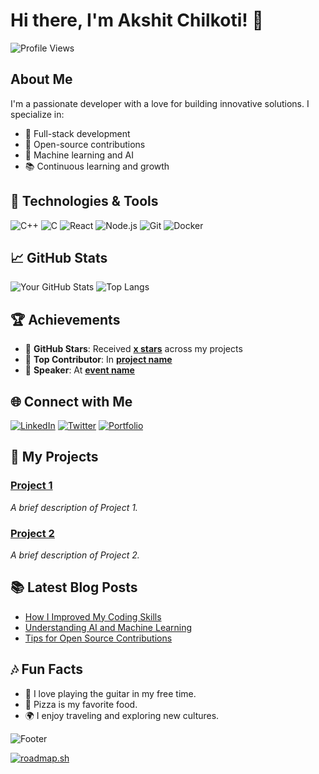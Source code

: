 # Hi there, I'm Akshit Chilkoti! 👋

![Profile Views](https://komarev.com/ghpvc/?username=Akshit-Chilkoti&color=#00FFFF)

## About Me
I'm a passionate developer with a love for building innovative solutions. I specialize in:
- 🔭 Full-stack development
- 🌱 Open-source contributions
- 🧠 Machine learning and AI
- 📚 Continuous learning and growth

## 🔧 Technologies & Tools
![C++](https://img.shields.io/badge/-C++-333?style=flat&logo=Cpp)
![C](https://img.shields.io/badge/-JavaScript-333?style=flat&logo=javascript)
![React](https://img.shields.io/badge/-React-333?style=flat&logo=react)
![Node.js](https://img.shields.io/badge/-Node.js-333?style=flat&logo=node.js)
![Git](https://img.shields.io/badge/-Git-333?style=flat&logo=git)
![Docker](https://img.shields.io/badge/-Docker-333?style=flat&logo=docker)

## 📈 GitHub Stats
![Your GitHub Stats](https://github-readme-stats.vercel.app/api?username=yourusername&show_icons=true&hide_border=true&count_private=true&theme=radical)
![Top Langs](https://github-readme-stats.vercel.app/api/top-langs/?username=yourusername&layout=compact&hide_border=true&theme=radical)

## 🏆 Achievements
- 🌟 **GitHub Stars**: Received **[x stars](https://github.com/yourusername?tab=repositories)** across my projects
- 🏅 **Top Contributor**: In **[project name](https://github.com/projectname)**
- 📢 **Speaker**: At **[event name](https://linktoevent.com)**

## 🌐 Connect with Me
[![LinkedIn](https://img.shields.io/badge/-LinkedIn-333?style=flat&logo=Linkedin&logoColor=white)](https://www.linkedin.com/in/yourprofile)
[![Twitter](https://img.shields.io/badge/-Twitter-333?style=flat&logo=Twitter&logoColor=white)](https://twitter.com/yourhandle)
[![Portfolio](https://img.shields.io/badge/-Portfolio-333?style=flat&logo=google-chrome&logoColor=white)](https://yourportfolio.com)

## 🎨 My Projects
### [Project 1](https://github.com/yourusername/project1)
_A brief description of Project 1._

### [Project 2](https://github.com/yourusername/project2)
_A brief description of Project 2._

## 📚 Latest Blog Posts
<!-- BLOG-POST-LIST:START -->
- [How I Improved My Coding Skills](https://yourblog.com/post1)
- [Understanding AI and Machine Learning](https://yourblog.com/post2)
- [Tips for Open Source Contributions](https://yourblog.com/post3)
<!-- BLOG-POST-LIST:END -->

## 🎶 Fun Facts
- 🎸 I love playing the guitar in my free time.
- 🍕 Pizza is my favorite food.
- 🌍 I enjoy traveling and exploring new cultures.

![Footer](https://capsule-render.vercel.app/api?type=waving&color=gradient&height=100&section=footer)


<!--- 👋 Hi, I’m @AkshitChilkoti
- 👀 I’m interested in Coding, Programming and Animation
- 🌱 I’m currently learning C++, C, Go and Java
- 💞️ I’m looking to collaborate on ...
- 📫 How to reach me akshitchilkoti@outlook.com -->

[![roadmap.sh](https://api.roadmap.sh/v1-badge/wide/64a05957d99c9d6731a614ca?variant=dark)](https://roadmap.sh)

<!---
AkshitChilkoti-Animator/AkshitChilkoti-Animator is a ✨ special ✨ repository because its `README.md` (this file) appears on your GitHub profile.
You can click the Preview link to take a look at your changes.
--->
